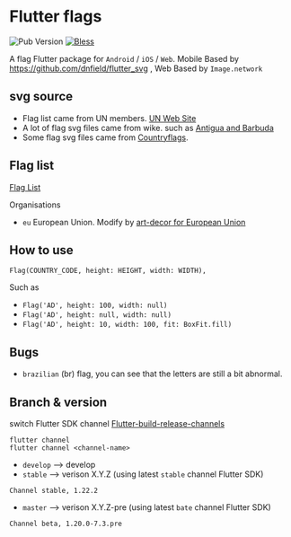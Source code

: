 # Flutter flags
![Pub Version](https://img.shields.io/pub/v/flag?style=flat-square)
[![Bless](https://img.shields.io/badge/bless-God-brightgreen?style=flat-square)](https://lunagao.github.io/BlessYourCodeTag/)

A flag Flutter package for `Android` / `iOS` / `Web`. Mobile Based by https://github.com/dnfield/flutter_svg , Web Based by `Image.network`


## svg source
* Flag list came from UN members. [UN Web Site](https://www.un.org/en/member-states/index.html)
* A lot of flag svg files came from wike. such as [Antigua and Barbuda](https://commons.wikimedia.org/wiki/File:Flag_of_Antigua_and_Barbuda.svg)
* Some flag svg files came from [Countryflags](https://www.countryflags.com/en/).


## Flag list

[Flag List](https://github.com/LunaGao/flag_flutter/wiki/UN-numbers-list)

Organisations
* `eu` European Union. Modify by [art-decor for European Union](https://www.art-decor.org/mediawiki/index.php?title=File:Flag_eu.svg)

## How to use

`Flag(COUNTRY_CODE, height: HEIGHT, width: WIDTH),`

Such as
* `Flag('AD', height: 100, width: null)`
* `Flag('AD', height: null, width: null)`
* `Flag('AD', height: 10, width: 100, fit: BoxFit.fill)`

## Bugs
* `brazilian` (br) flag, you can see that the letters are still a bit abnormal.

## Branch & version
switch Flutter SDK channel
[Flutter-build-release-channels](https://github.com/flutter/flutter/wiki/Flutter-build-release-channels)
```
flutter channel
flutter channel <channel-name>
```
* `develop` --> develop
* `stable` --> verison X.Y.Z  (using latest `stable` channel Flutter SDK)
```
Channel stable, 1.22.2
```
* `master` --> verison X.Y.Z-pre  (using latest `bate` channel Flutter SDK)
```
Channel beta, 1.20.0-7.3.pre
```
